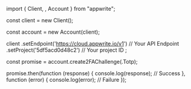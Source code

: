 import { Client, , Account } from "appwrite";

const client = new Client();

const account = new Account(client);

client
    .setEndpoint('https://cloud.appwrite.io/v1') // Your API Endpoint
    .setProject('5df5acd0d48c2') // Your project ID
;

const promise = account.create2FAChallenge(.Totp);

promise.then(function (response) {
    console.log(response); // Success
}, function (error) {
    console.log(error); // Failure
});